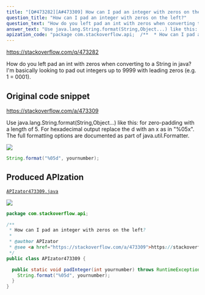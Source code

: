 ```yaml
---
title: "[Q#473282][A#473309] How can I pad an integer with zeros on the left?"
question_title: "How can I pad an integer with zeros on the left?"
question_text: "How do you left pad an int with zeros when converting to a String in java? I'm basically looking to pad out integers up to 9999 with leading zeros (e.g. 1 = 0001)."
answer_text: "Use java.lang.String.format(String,Object...) like this: for zero-padding with a length of 5. For hexadecimal output replace the d with an x as in \"%05x\". The full formatting options are documented as part of java.util.Formatter."
apization_code: "package com.stackoverflow.api;  /**  * How can I pad an integer with zeros on the left?  *  * @author APIzator  * @see <a href=\"https://stackoverflow.com/a/473309\">https://stackoverflow.com/a/473309</a>  */ public class APIzator473309 {    public static void padInteger(int yournumber) throws RuntimeException {     String.format(\"%05d\", yournumber);   } }"
---
```


https://stackoverflow.com/q/473282

How do you left pad an int with zeros when converting to a String in java?
I&#x27;m basically looking to pad out integers up to 9999 with leading zeros (e.g. 1 = 0001).



## Original code snippet

https://stackoverflow.com/a/473309

Use java.lang.String.format(String,Object...) like this:
for zero-padding with a length of 5. For hexadecimal output replace the d with an x as in &quot;%05x&quot;.
The full formatting options are documented as part of java.util.Formatter.

<div class="code-logo"><img src="/stackoverflow.png" /></div>

```java
String.format("%05d", yournumber);
```

## Produced APIzation

[`APIzator473309.java`](https://github.com/pasqualesalza/apization-temp-data/raw/master/search/APIzator473309.java)

<div class="code-logo"><img src="/apizator.png" /></div>

```java
package com.stackoverflow.api;

/**
 * How can I pad an integer with zeros on the left?
 *
 * @author APIzator
 * @see <a href="https://stackoverflow.com/a/473309">https://stackoverflow.com/a/473309</a>
 */
public class APIzator473309 {

  public static void padInteger(int yournumber) throws RuntimeException {
    String.format("%05d", yournumber);
  }
}

```